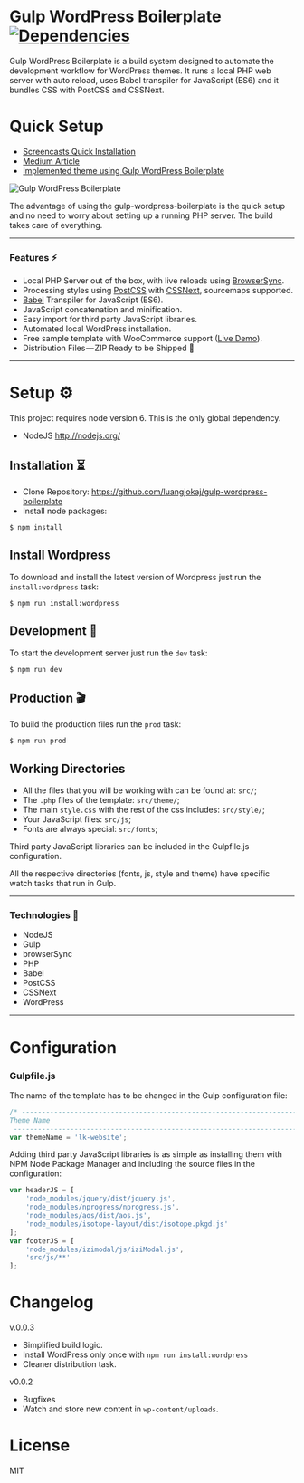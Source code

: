 # Gulp WordPress Boilerplate [![Dependencies](https://david-dm.org/luangjokaj/gulp-wordpress-theme-builder/dev-status.svg)](https://david-dm.org/luangjokaj/gulp-wordpress-theme-builder?type=dev)

Gulp WordPress Boilerplate is a build system designed to automate the development workflow for WordPress themes. It runs a local PHP web server with auto reload, uses Babel transpiler for JavaScript (ES6) and it bundles CSS with PostCSS and CSSNext.

# Quick Setup
* [Screencasts Quick Installation](https://www.youtube.com/watch?v=SoLbiHSglSs)
* [Medium Article](https://medium.com/@luangjokaj/771a5f16fd3a)
* [Implemented theme using Gulp WordPress Boilerplate](https://lifes-kool.design/)

![Gulp WordPress Boilerplate](https://i.imgur.com/iTQAert.png)

The advantage of using the gulp-wordpress-boilerplate is the quick setup and no need to worry about setting up a running PHP server. The build takes care of everything.

___

### Features ⚡️
* Local PHP Server out of the box, with live reloads using [BrowserSync](https://www.browsersync.io/).
* Processing styles using [PostCSS](http://postcss.org/) with [CSSNext](http://cssnext.io/), sourcemaps supported.
* [Babel](https://babeljs.io/) Transpiler for JavaScript (ES6).
* JavaScript concatenation and minification.
* Easy import for third party JavaScript libraries.
* Automated local WordPress installation.
* Free sample template with WooCommerce support ([Live Demo](https://lifes-kool.design/)).
* Distribution Files — ZIP Ready to be Shipped 🚀

___

# Setup ⚙️
This project requires node version 6. This is the only global dependency.
* NodeJS http://nodejs.org/

## Installation ⏳
* Clone Repository: https://github.com/luangjokaj/gulp-wordpress-boilerplate
* Install node packages:
```
$ npm install
```
## Install Wordpress 
To download and install the latest version of Wordpress just run the `install:wordpress` task:
```
$ npm run install:wordpress
```
## Development 👾
To start the development server just run the `dev` task:
```
$ npm run dev
```

## Production 🎬
To build the production files run the `prod` task:
```
$ npm run prod
```

## Working Directories
* All the files that you will be working with can be found at: `src/`;
* The `.php` files of the template: `src/theme/`;
* The main `style.css` with the rest of the css includes: `src/style/`;
* Your JavaScript files: `src/js`;
* Fonts are always special: `src/fonts`;

Third party JavaScript libraries can be included in the Gulpfile.js configuration.

All the respective directories (fonts, js, style and theme) have specific watch tasks that run in Gulp.

___

### Technologies 🚀
* NodeJS
* Gulp
* browserSync
* PHP
* Babel
* PostCSS
* CSSNext
* WordPress

___

# Configuration

### Gulpfile.js

The name of the template has to be changed in the Gulp configuration file:

```javascript
/* -------------------------------------------------------------------------------------------------
Theme Name
 ------------------------------------------------------------------------------------------------- */
var themeName = 'lk-website';
```

Adding third party JavaScript libraries is as simple as installing them with NPM Node Package Manager and including the source files in the configuration:

```javascript
var headerJS = [
	'node_modules/jquery/dist/jquery.js',
	'node_modules/nprogress/nprogress.js',
	'node_modules/aos/dist/aos.js',
	'node_modules/isotope-layout/dist/isotope.pkgd.js'
];
var footerJS = [
	'node_modules/izimodal/js/iziModal.js',
	'src/js/**'
];
```

# Changelog

v.0.0.3
* Simplified build logic.
* Install WordPress only once with `npm run install:wordpress`
* Cleaner distribution task.

v0.0.2
* Bugfixes
* Watch and store new content in `wp-content/uploads`.

# License
MIT
